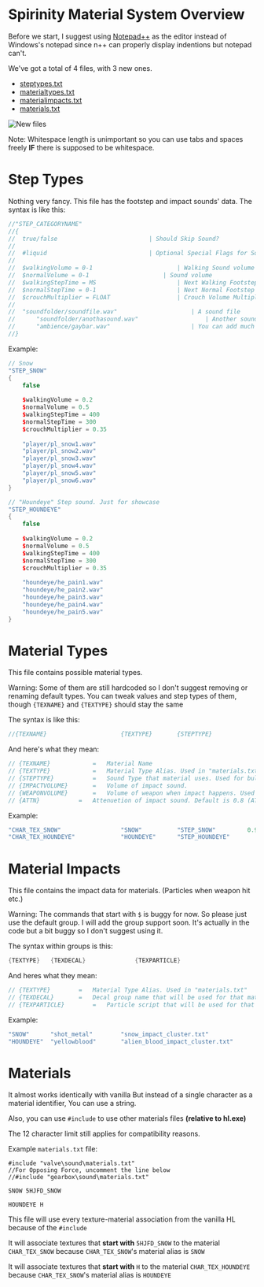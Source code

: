 Spirinity Material System Overview
===============
Before we start, I suggest using [Notepad++](https://notepad-plus-plus.org/downloads/) as the editor instead of Windows's notepad since n++ can properly display indentions but notepad can't.

We've got a total of 4 files, with 3 new ones.

- [steptypes.txt](#Step-Types)
- [materialtypes.txt](#Material-Types)
- [materialimpacts.txt](#Material-Impacts)
- [materials.txt](#Materials)

![New files](https://i.imgur.com/tJSRUU9.png)

Note: Whitespace length is unimportant so you can use tabs and spaces freely __IF__ there is supposed to be whitespace.

# Step Types
Nothing very fancy. This file has the footstep and impact sounds' data. The syntax is like this:
```CPP
//"STEP_CATEGORYNAME"
//{
//	true/false							| Should Skip Sound?
//
//	#liquid								| Optional Special Flags for Some hardcoded things.	
//
//	$walkingVolume = 0-1						| Walking Sound volume 
//	$normalVolume = 0-1						| Sound volume 
//	$walkingStepTime = MS						| Next Walking Footstep time in MS
//	$normalStepTime = 0-1						| Next Normal Footstep time in MS
//	$crouchMultiplier = FLOAT 					| Crouch Volume Multiplier (finalVolume * $crouchMultiplier)
//
//	"soundfolder/soundfile.wav"		    			| A sound file
//  	"soundfolder/anothasound.wav"					| Another sound file
//  	"ambience/gaybar.wav"						| You can add much sounds. But I suggest using reasonable amount since precache limit is a bit short 4- ugh
//}
```

Example:
```cpp
// Snow
"STEP_SNOW"
{
	false
	
	$walkingVolume = 0.2
	$normalVolume = 0.5
	$walkingStepTime = 400
	$normalStepTime = 300
	$crouchMultiplier = 0.35
	
	"player/pl_snow1.wav"
	"player/pl_snow2.wav"
	"player/pl_snow3.wav"
	"player/pl_snow4.wav"
	"player/pl_snow5.wav"
	"player/pl_snow6.wav"
}

// "Houndeye" Step sound. Just for showcase
"STEP_HOUNDEYE"
{
	false
	
	$walkingVolume = 0.2
	$normalVolume = 0.5
	$walkingStepTime = 400
	$normalStepTime = 300
	$crouchMultiplier = 0.35
	
	"houndeye/he_pain1.wav"
	"houndeye/he_pain2.wav"
	"houndeye/he_pain3.wav"
	"houndeye/he_pain4.wav"
	"houndeye/he_pain5.wav"
}
```

# Material Types
This file contains possible material types. 

Warning: Some of them are still hardcoded so I don't suggest removing or renaming default types. You can tweak values and step types of them, though `{TEXNAME}` and `{TEXTYPE}` should stay the same

The syntax is like this:
```cpp
//{TEXNAME}						{TEXTYPE}		{STEPTYPE}				{IMPACTVOLUME}		{WEAPONVOLUME}		{ATTN}
```

And here's what they mean:
```cpp
// {TEXNAME}			=	Material Name					
// {TEXTYPE}			=	Material Type Alias. Used in "materials.txt"
// {STEPTYPE}			=	Sound Type that material uses. Used for bullet/melee impact and Footsteps.
// {IMPACTVOLUME}		=	Volume of impact sound.
// {WEAPONVOLUME}		=	Volume of weapon when impact happens. Used for melee.
// {ATTN}			=	Attenuetion of impact sound. Default is 0.8 (ATTN_NORM)
```

Example:
```cpp
"CHAR_TEX_SNOW"					"SNOW"			"STEP_SNOW"			0.9					0.0					0.8
"CHAR_TEX_HOUNDEYE"				"HOUNDEYE"		"STEP_HOUNDEYE"			0.9					0.1					0.8
```

# Material Impacts
This file contains the impact data for materials. (Particles when weapon hit etc.)

Warning: The commands that start with `$` is buggy for now. So please just use the default group. I will add the group support soon. It's actually in the code but a bit buggy so I don't suggest using it.

The syntax within groups is this:
```cpp
{TEXTYPE} 	{TEXDECAL}	        	{TEXPARTICLE}
```

And heres what they mean:
```cpp
// {TEXTYPE}		=	Material Type Alias. Used in "materials.txt"
// {TEXDECAL}		=	Decal group name that will be used for that material type. 
// {TEXPARTICLE}    	=	Particle script that will be used for that material type. You can use NULL for no particle.
```

Example:
```cpp
"SNOW"		"shot_metal"		"snow_impact_cluster.txt"
"HOUNDEYE"	"yellowblood"		"alien_blood_impact_cluster.txt"
```

# Materials
It almost works identically with vanilla
But instead of a single character as a material identifier,
You can use a string.

Also, you can use `#include` to use
other materials files __(relative to hl.exe)__

The 12 character limit still applies for compatibility reasons.

Example `materials.txt` file:
```
#include "valve\sound\materials.txt"
//For Opposing Force, uncomment the line below
//#include "gearbox\sound\materials.txt"

SNOW 5HJFD_SNOW

HOUNDEYE H
```

This file will use every texture-material association from the vanilla HL because of the `#include`

It will associate textures that __start with__ `5HJFD_SNOW` to the material `CHAR_TEX_SNOW` because `CHAR_TEX_SNOW`'s material alias is `SNOW`

It will associate textures that __start with__ `H` to the material `CHAR_TEX_HOUNDEYE` because `CHAR_TEX_SNOW`'s material alias is `HOUNDEYE`
